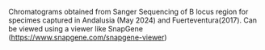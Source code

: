 Chromatograms obtained from Sanger Sequencing of B locus region for specimes captured in Andalusia (May 2024) and Fuerteventura(2017).
Can be viewed using a viewer like SnapGene (https://www.snapgene.com/snapgene-viewer)
